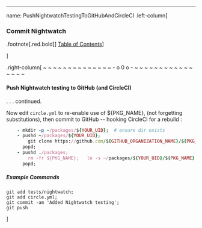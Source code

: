 ---
name: PushNightwatchTestingToGitHubAndCircleCI
.left-column[
  ### Commit Nightwatch
  <!-- input_type_indicator -->
.footnote[.red.bold[] [Table of Contents](./)] 
<!-- H -->]
.right-column[
~ ~ ~ ~ ~ ~ ~ ~ ~ ~ ~ ~ ~ ~ - o 0 o - ~ ~ ~ ~ ~ ~ ~ ~ ~ ~ ~ ~ ~ ~ ~ ~

#### Push Nightwatch testing to GitHub (and CircleCI)

. . . continued.

Now edit ```circle.yml``` to re-enable use of ${PKG_NAME}, (not forgetting substitutions), then commit to GitHub -- hooking CircleCI for a rebuild :

```ruby
    - mkdir -p ~/packages/${YOUR_UID};  # ensure dir exists
    - pushd ~/packages/${YOUR_UID};
        git clone https://github.com/${GITHUB_ORGANIZATION_NAME}/${PKG_NAME};
      popd;
    - pushd ./packages;
        rm -fr ${PKG_NAME};   ln -s ~/packages/${YOUR_UID}/${PKG_NAME} ${PKG_NAME};
      popd;
```
##### Example Commands
```terminal
git add tests/nightwatch;
git add circle.yml;
git commit -am 'Added Nightwatch testing';
git push
```
<!-- B -->]
